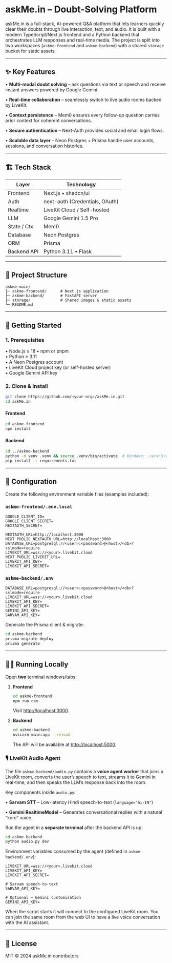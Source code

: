 # askMe.in – Doubt-Solving Platform

askMe.in is a full-stack, AI-powered Q&A platform that lets learners quickly clear their doubts through live interaction, text, and audio. It is built with a modern TypeScript/Next.js frontend and a Python backend that orchestrates LLM responses and real-time media. The project is split into two workspaces (`askme-frontend` and `askme-backend`) with a shared `storage` bucket for static assets.

---

## ✨ Key Features

• **Multi-modal doubt solving** – ask questions via text or speech and receive instant answers powered by Google Gemini.

• **Real-time collaboration** – seamlessly switch to live audio rooms backed by LiveKit.

• **Context persistence** – Mem0 ensures every follow-up question carries prior context for coherent conversations.

• **Secure authentication** – Next-Auth provides social and email login flows.

• **Scalable data layer** – Neon Postgres + Prisma handle user accounts, sessions, and conversation histories.

---

## 🏗️ Tech Stack

| Layer        | Technology                     |
| ------------ | -----------------------------  |
| Frontend     | Next.js  • shadcn/ui           |
| Auth         | next-auth (Credentials, OAuth) |
| Realtime     | LiveKit Cloud / Self-hosted    |
| LLM          | Google Gemini 1.5 Pro          |
| State / Ctx  | Mem0                           |
| Database     | Neon Postgres                  |
| ORM          | Prisma                         |
| Backend API  | Python 3.11 • Flask            |

---

## 📂 Project Structure

```text
askme-main/
├─ askme-frontend/      # Next.js application
├─ askme-backend/       # FastAPI server
├─ storage/             # Shared images & static assets
└─ README.md
```

---

## 🚀 Getting Started

### 1. Prerequisites

• Node.js ≥ 18  •  npm or pnpm  
• Python ≥ 3.11  
• A Neon Postgres account  
• LiveKit Cloud project key (or self-hosted server)  
• Google Gemini API key  

### 2. Clone & Install

```bash
git clone https://github.com/<your-org>/askMe.in.git
cd askMe.in
```

#### Frontend
```bash
cd askme-frontend
npm install
```

#### Backend
```bash
cd ../askme-backend
python -m venv .venv && source .venv/bin/activate  # Windows: .venv\Scripts\activate
pip install -r requirements.txt
```

---

## 🔧 Configuration

Create the following environment variable files (examples included):

### `askme-frontend/.env.local`
```env
GOOGLE_CLIENT_ID=
GOOGLE_CLIENT_SECRET=
NEXTAUTH_SECRET=

NEXTAUTH_URL=http://localhost:3000
NEXT_PUBLIC_NEXTAUTH_URL=http://localhost:3000
DATABASE_URL=postgresql://<user>:<password>@<host>/<db>?sslmode=require
LIVEKIT_URL=wss://<your>.livekit.cloud
NEXT_PUBLIC_LIVEKIT_URL=
LIVEKIT_API_KEY=
LIVEKIT_API_SECRET=

```

### `askme-backend/.env`
```env
DATABASE_URL=postgresql://<user>:<password>@<host>/<db>?sslmode=require
LIVEKIT_URL=wss://<your>.livekit.cloud
LIVEKIT_API_KEY=
LIVEKIT_API_SECRET=
GEMINI_API_KEY=
SARVAM_API_KEY=
```

Generate the Prisma client & migrate:
```bash
cd askme-backend
prisma migrate deploy
prisma generate
```

---

## 🏃‍♂️ Running Locally

Open **two** terminal windows/tabs:

1. **Frontend**  
   ```bash
   cd askme-frontend
   npm run dev
   ```
   Visit <http://localhost:3000>.

2. **Backend**  
   ```bash
   cd askme-backend
   uvicorn main:app --reload
   ```
   The API will be available at <http://localhost:5000>.

### 🎙️ LiveKit Audio Agent

The file `askme-backend/audio.py` contains a **voice agent worker** that joins a LiveKit room, converts the user’s speech to text, streams it to Gemini in real-time, and then speaks the LLM’s response back into the room.

Key components inside `audio.py`:

• **Sarvam STT** – Low-latency Hindi speech-to-text (`language="hi-IN"`)

• **Gemini RealtimeModel** – Generates conversational replies with a natural “kore” voice.

Run the agent in a **separate terminal** after the backend API is up:

```bash
cd askme-backend
python audio.py dev 
```

Environment variables consumed by the agent (defined in `askme-backend/.env`):

```env
LIVEKIT_URL=wss://<your>.livekit.cloud
LIVEKIT_API_KEY=
LIVEKIT_API_SECRET=

# Sarvam speech-to-text
SARVAM_API_KEY=

# Optional – Gemini customisation
GEMINI_API_KEY=
```

When the script starts it will connect to the configured LiveKit room. You can join the same room from the web UI to have a live voice conversation with the AI assistant.

---

## 📄 License

MIT © 2024 askMe.in contributors
